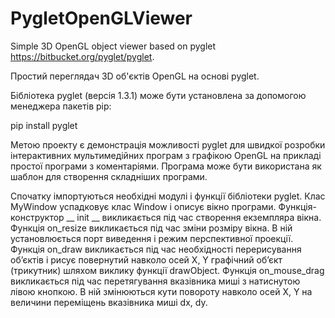 # PygletOpenGLViewer
Simple 3D OpenGL object viewer based on pyglet https://bitbucket.org/pyglet/pyglet.

Простий переглядач 3D об'єктів OpenGL на основі pyglet.

Бібліотека pyglet (версія 1.3.1) може бути установлена за допомогою менеджера пакетів pip:

pip install pyglet

Метою проекту є демонстрація можливості pyglet для швидкої розробки інтерактивних мультимедійних програм з графікою OpenGL на прикладі простої програми з коментаріями. Програма може бути використана як шаблон для створення складніших програми.

Спочатку імпортуються необхідні модулі і функції бібліотеки pyglet. Клас MyWindow успадковує клас Window і описує вікно програми. Функція-конструктор __ init __ викликається під час створення екземпляра вікна. Функція on_resize викликається під час зміни розміру вікна. В ній установлюється порт виведення і режим перспективної проекції. Функція on_draw викликається під час необхідності перерисування об’єктів і рисує повернутий навколо осей X, Y графічний об’єкт (трикутник) шляхом виклику функції drawObject. Функція on_mouse_drag викликається під час перетягування вказівника миші з натиснутою лівою кнопкою. В ній змінюються кути повороту навколо осей X, Y на величини переміщень вказівника миші dx, dy.

